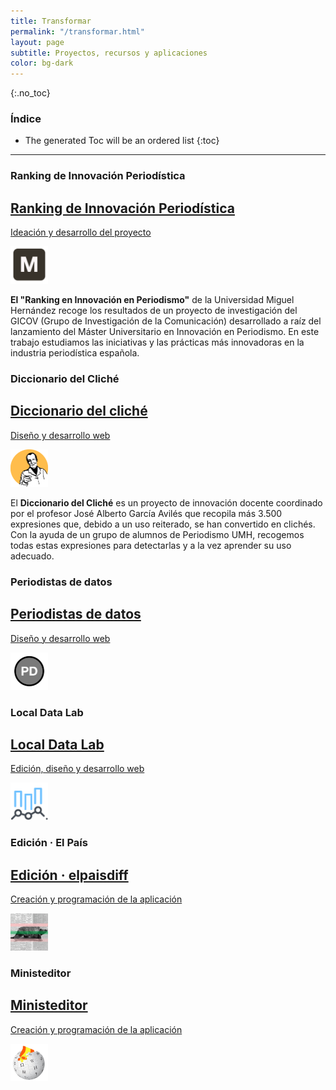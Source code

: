 ```yaml
---
title: Transformar
permalink: "/transformar.html"
layout: page
subtitle: Proyectos, recursos y aplicaciones
color: bg-dark
---
```


{:.no_toc}
### Índice

- The generated Toc will be an ordered list
{:toc}

* * *

### Ranking de Innovación Periodística

<section class="after-loop">
  <div class="row">
    <div class="col-lg-12 col-md-12 mb-lg-0 mx-auto">
      <a href="http://mip.umh.es/ranking/" target="_blank" class="after-loop-item card bg-secondary border-0 shadow-lg">
        <div class="card-body d-flex align-items-end flex-column text-right">
          <h2 class="text-warning">Ranking de Innovación Periodística</h2>
          <p class="w-75 text-white">Ideación y desarrollo del proyecto</p>
          <i><img src="assets/images/mip.png" alt="" width="60" height="60"></i>        
        </div>
      </a>
    </div>
  </div>
</section>

**El "Ranking en Innovación en Periodismo"** de la Universidad Miguel Hernández recoge los resultados de un proyecto de investigación del GICOV (Grupo de Investigación de la Comunicación) desarrollado a raíz del lanzamiento del Máster Universitario en Innovación en Periodismo. En este trabajo estudiamos las iniciativas y las prácticas más innovadoras en la industria periodística española. 

### Diccionario del Cliché

<section class="after-loop">
  <div class="row">
    <div class="col-lg-12 col-md-12 mb-lg-0 mx-auto">
      <a href="http://diccionariodelcliche.umh.es/" target="_blank" class="after-loop-item card bg-primary border-0 shadow-lg">       
        <div class="card-body d-flex align-items-end flex-column text-right">
        <h2 class="text-white">Diccionario del cliché</h2>
        <p class="w-75 text-warning">Diseño y desarrollo web</p>  
        <i><img class="rounded-circle" src="assets/images/cliche.png" alt="" width="60" height="60"></i>
        </div>
      </a>
    </div>
  </div>
</section>

El **Diccionario del Cliché** es un proyecto de innovación docente coordinado por el profesor José Alberto García Avilés que recopila más 3.500 expresiones que, debido a un uso reiterado, se han convertido en clichés. Con la ayuda de un grupo de alumnos de Periodismo UMH, recogemos todas estas expresiones para detectarlas y a la vez aprender su uso adecuado. 

### Periodistas de datos

<section class="after-loop">
  <div class="row">
    <div class="col-lg-12 col-md-12 mb-lg-0 mx-auto">
      <a href="http://periodistasdedatos.com/" target="_blank" class="after-loop-item card bg-secondary border-0 shadow-lg">
        <div class="card-body d-flex align-items-end flex-column text-right">
          <h2 class="text-white">Periodistas de datos</h2>
          <p class="w-75 text-warning">Diseño y desarrollo web</p>  
          <i><img class="rounded-circle" src="assets/images/pd.png" alt="" width="60" height="60"></i>
        </div>
      </a>
    </div>
  </div>
</section>

### Local Data Lab

<section class="after-loop">
  <div class="row">
    <div class="col-lg-12 col-md-12 mb-lg-0 mx-auto">
      <a href="https://localdatalab.umh.es/" target="_blank" class="after-loop-item card border-0 bg-warning shadow-lg" style="background-image: linear-gradient(45deg,#040505 0,#5cb85c94 100%),url(https://localdatalab.umh.es/assets/images/elx-background.gif)">
        <div class="card-body d-flex align-items-end flex-column text-right">
          <h2 class="text-white">Local Data Lab</h2>
          <p class="w-75 text-white">Edición, diseño y desarrollo web</p>  
          <i><img class="rounded-circle" src="assets/images/local.png" alt="" width="60" height="60"></i>
        </div>
      </a>
    </div>
  </div>
</section>

### Edición · El País

<section class="after-loop">
  <div class="row">
    <div class="col-lg-12 col-md-12 mb-lg-0 mx-auto">
      <a href="https://twitter.com/elpaisdiff" target="_blank" class="after-loop-item card border-0 bg-dark shadow-lg">
        <div class="card-body d-flex align-items-end flex-column text-right">
          <h2 class="text-white">Edición · elpaisdiff</h2>
          <p class="w-75 text-warning">Creación y programación de la aplicación</p>  
          <i><img class="rounded-circle" src="assets/images/elpaisdiff.jpg" alt="" width="60" height="60"></i>          
        </div>
      </a>
    </div>
  </div>
</section>

### Ministeditor

<section class="after-loop">
  <div class="row">
    <div class="col-lg-12 col-md-12 mb-lg-0 mx-auto">
      <a href="https://twitter.com/ministeditor" target="_blank"  class="after-loop-item card border-0 bg-info shadow-lg">
        <div class="card-body d-flex align-items-end flex-column text-right">
          <h2 class="text-white">Ministeditor</h2>
          <p class="w-75 text-warning">Creación y programación de la aplicación</p>  
          <i><img class="rounded-circle" src="assets/images/ministeditor.jpg" alt="" width="60" height="60"></i>          
        </div>
      </a>
    </div>
  </div>
</section>
